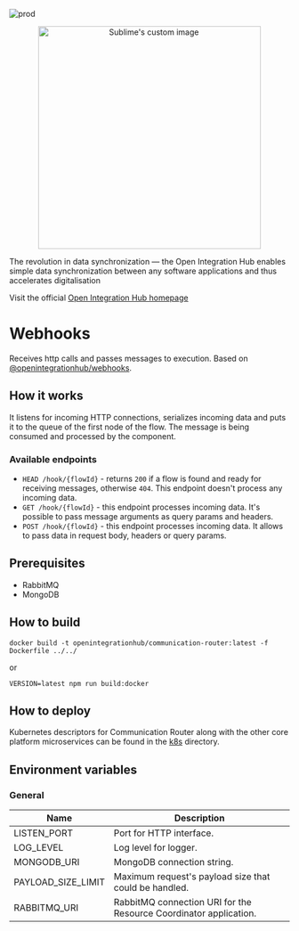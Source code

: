 ![prod](https://img.shields.io/badge/Status-Production-brightgreen.svg)

<p align="center">
  <img src="https://github.com/openintegrationhub/openintegrationhub/blob/master/Assets/medium-oih-einzeilig-zentriert.jpg" alt="Sublime's custom image" width="400"/>
</p>

The revolution in data synchronization — the Open Integration Hub enables simple data synchronization between any software applications and thus accelerates digitalisation

Visit the official [Open Integration Hub homepage](https://www.openintegrationhub.de/)

# Webhooks

Receives http calls and passes messages to execution. Based on [@openintegrationhub/webhooks](../../lib/webhooks).

## How it works

It listens for incoming HTTP connections, serializes incoming data and puts it to the queue of the first node of the flow. The message is being consumed and processed by the component.

### Available endpoints

- `HEAD /hook/{flowId}` - returns `200` if a flow is found and ready for receiving messages, otherwise `404`. This endpoint doesn't process any incoming data.
- `GET /hook/{flowId}` - this endpoint processes incoming data. It's possible to pass message arguments as query params and headers.
- `POST /hook/{flowId}` - this endpoint processes incoming data. It allows to pass data in request body, headers or query params.

## Prerequisites

- RabbitMQ
- MongoDB

## How to build

```docker
docker build -t openintegrationhub/communication-router:latest -f Dockerfile ../../
```

or

```npm
VERSION=latest npm run build:docker
```

## How to deploy

Kubernetes descriptors for Communication Router along with the other core platform microservices can be found in the [k8s](./k8s) directory.

## Environment variables

### General

| Name | Description |
| --- | --- |
| LISTEN_PORT | Port for HTTP interface. |
| LOG_LEVEL | Log level for logger. |
| MONGODB_URI | MongoDB connection string. |
| PAYLOAD_SIZE_LIMIT | Maximum request's payload size that could be handled. |
| RABBITMQ_URI | RabbitMQ connection URI for the Resource Coordinator application. |
